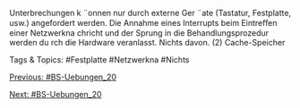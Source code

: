 Unterbrechungen k ¨onnen nur durch externe Ger ¨ate (Tastatur, Festplatte, usw.) angefordert werden.
Die Annahme eines Interrupts beim Eintreﬀen einer Netzwerkna chricht und der Sprung in die Behandlungsprozedur werden du rch
die Hardware veranlasst.
Nichts davon.
(2) Cache-Speicher

   Tags & Topics:
   #Festplatte
   #Netzwerkna
   #Nichts

[Previous: #BS-Uebungen_20](BS-Uebungen_20.md)

[Next: #BS-Uebungen_20](BS-Uebungen_20.md)